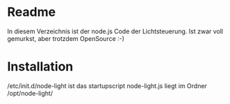Readme
======

In diesem Verzeichnis ist der node.js Code der Lichtsteuerung.
Ist zwar voll gemurkst, aber trotzdem OpenSource :-)

Installation
============

/etc/init.d/node-light ist das startupscript
node-light.js liegt im Ordner /opt/node-light/